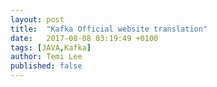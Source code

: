 ```yaml
---
layout: post
title:  "Kafka Official website translation"
date:   2017-08-08 03:19:49 +0100
tags: [JAVA,Kafka]
author: Temi Lee
published: false
---
```

